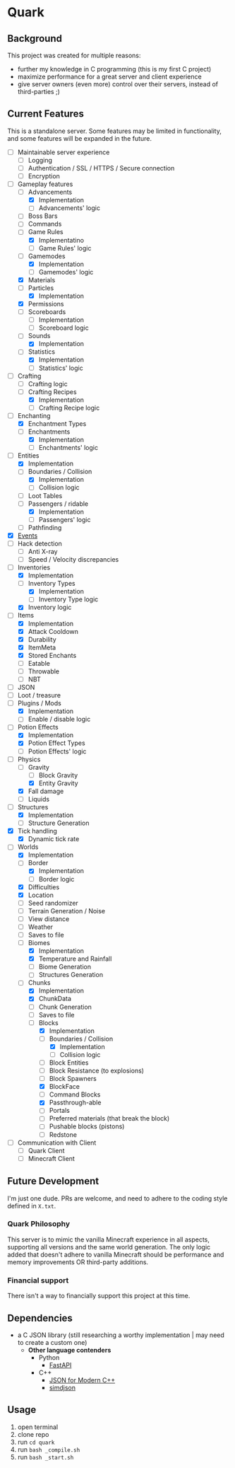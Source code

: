 # Quark
## Background
This project was created for multiple reasons:
- further my knowledge in C programming (this is my first C project)
- maximize performance for a great server and client experience
- give server owners (even more) control over their servers, instead of third-parties ;)

## Current Features
This is a standalone server. Some features may be limited in functionality, and some features will be expanded in the future.

- [ ] Maintainable server experience
  - [ ] Logging
  - [ ] Authentication / SSL / HTTPS / Secure connection
  - [ ] Encryption
- [ ] Gameplay features
  - [ ] Advancements
    - [x] Implementation
    - [ ] Advancements' logic
  - [ ] Boss Bars
  - [ ] Commands
  - [ ] Game Rules
    - [x] Implementatino
    - [ ] Game Rules' logic
  - [ ] Gamemodes
    - [x] Implementation
    - [ ] Gamemodes' logic
  - [x] Materials
  - [ ] Particles
    - [x] Implementation
  - [x] Permissions
  - [ ] Scoreboards
    - [ ] Implementation
    - [ ] Scoreboard logic
  - [ ] Sounds
    - [x] Implementation
  - [ ] Statistics
    - [x] Implementation
    - [ ] Statistics' logic
- [ ] Crafting
  - [ ] Crafting logic
  - [ ] Crafting Recipes
    - [x] Implementation
    - [ ] Crafting Recipe logic
- [ ] Enchanting
  - [x] Enchantment Types
  - [ ] Enchantments
    - [x] Implementation
    - [ ] Enchantments' logic
- [ ] Entities
  - [x] Implementation
  - [ ] Boundaries / Collision
    - [x] Implementation
    - [ ] Collision logic
  - [ ] Loot Tables
  - [ ] Passengers / ridable
    - [x] Implementation
    - [ ] Passengers' logic
  - [ ] Pathfinding
- [x] [Events](https://github.com/RandomHashTags/quark/tree/main/quark/events)
- [ ] Hack detection
  - [ ] Anti X-ray
  - [ ] Speed / Velocity discrepancies
- [ ] Inventories
  - [x] Implementation
  - [ ] Inventory Types
    - [x] Implementation
    - [ ] Inventory Type logic
  - [x] Inventory logic
- [ ] Items
  - [x] Implementation
  - [x] Attack Cooldown
  - [x] Durability
  - [x] ItemMeta
  - [x] Stored Enchants
  - [ ] Eatable
  - [ ] Throwable
  - [ ] NBT
- [ ] JSON
- [ ] Loot / treasure
- [ ] Plugins / Mods
  - [x] Implementation
  - [ ] Enable / disable logic
- [ ] Potion Effects
  - [x] Implementation
  - [x] Potion Effect Types
  - [ ] Potion Effects' logic
- [ ] Physics
  - [ ] Gravity
    - [ ] Block Gravity
    - [x] Entity Gravity
  - [x] Fall damage
  - [ ] Liquids
- [ ] Structures
  - [x] Implementation
  - [ ] Structure Generation
- [x] Tick handling
  - [x] Dynamic tick rate
- [ ] Worlds
  - [x] Implementation
  - [ ] Border
    - [x] Implementation
    - [ ] Border logic
  - [x] Difficulties
  - [x] Location
  - [ ] Seed randomizer
  - [ ] Terrain Generation / Noise
  - [ ] View distance
  - [ ] Weather
  - [ ] Saves to file
  - [ ] Biomes
    - [x] Implementation
    - [x] Temperature and Rainfall
    - [ ] Biome Generation
    - [ ] Structures Generation
  - [ ] Chunks
    - [x] Implementation
    - [x] ChunkData
    - [ ] Chunk Generation
    - [ ] Saves to file
    - [ ] Blocks
      - [x] Implementation
      - [ ] Boundaries / Collision
        - [x] Implementation
        - [ ] Collision logic
      - [ ] Block Entities
      - [ ] Block Resistance (to explosions)
      - [ ] Block Spawners
      - [x] BlockFace
      - [ ] Command Blocks
      - [x] Passthrough-able
      - [ ] Portals
      - [ ] Preferred materials (that break the block)
      - [ ] Pushable blocks (pistons)
      - [ ] Redstone
- [ ] Communication with Client
  - [ ] Quark Client
  - [ ] Minecraft Client

## Future Development
I'm just one dude. PRs are welcome, and need to adhere to the coding style defined in `X.txt`.
### Quark Philosophy
This server is to mimic the vanilla Minecraft experience in all aspects, supporting all versions and the same world generation. The only logic added that doesn't adhere to vanilla Minecraft should be performance and memory improvements OR third-party additions.
### Financial support
There isn't a way to financially support this project at this time.

## Dependencies
* a C JSON library (still researching a worthy implementation | may need to create a custom one)
  - **Other language contenders**
    - Python
      - [FastAPI](https://github.com/tiangolo/fastapi)
    - C++
      - [JSON for Modern C++](https://github.com/nlohmann/json)
      - [simdjson](https://github.com/simdjson/simdjson)

## Usage
1. open terminal
2. clone repo
3. run `cd quark`
4. run `bash _compile.sh`
5. run `bash _start.sh`
